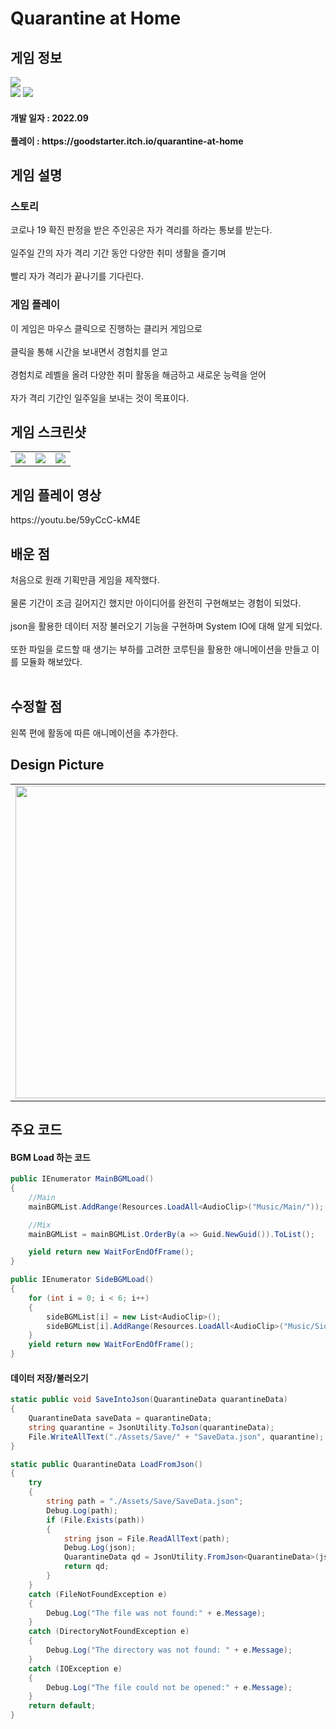 # Quarantine at Home
<div>
    <h2> 게임 정보 </h2>
    <img src = "https://img.itch.zone/aW1nLzEwMTQ1MzM4LnBuZw==/347x500/fmXF5A.png"><br>
    <img src="https://img.shields.io/badge/Unity-yellow?style=flat-square&logo=Unity&logoColor=FFFFFF"/>
    <img src="https://img.shields.io/badge/Clicker-gray"/>
    <h4> 개발 일자 : 2022.09 <br><br>
    플레이 : https://goodstarter.itch.io/quarantine-at-home
    
  </div>
  <div>
    <h2> 게임 설명 </h2>
    <h3> 스토리 </h3>
     코로나 19 확진 판정을 받은 주인공은 자가 격리를 하라는 통보를 받는다.<br><br>
     일주일 간의 자가 격리 기간 동안 다양한 취미 생활을 즐기며<br><br>
     빨리 자가 격리가 끝나기를 기다린다.
    <h3> 게임 플레이 </h3>
     이 게임은 마우스 클릭으로 진행하는 클리커 게임으로 <br><br>
     클릭을 통해 시간을 보내면서 경험치를 얻고<br><br>
     경험치로 레벨을 올려 다양한 취미 활동을 해금하고 새로운 능력을 얻어<br><br>
     자가 격리 기간인 일주일을 보내는 것이 목표이다.
  </div> 
  <div>
    <h2> 게임 스크린샷 </h2>
      <table>
        <td><img src = "https://img.itch.zone/aW1hZ2UvMTcyMTk0Mi8xMDE3ODIzMy5wbmc=/347x500/HZXSXh.png"></td>
        <td><img src = "https://img.itch.zone/aW1hZ2UvMTcyMTk0Mi8xMDE3ODIzNC5wbmc=/347x500/JO0Ivk.png"></td>
        <td><img src = "https://img.itch.zone/aW1hZ2UvMTcyMTk0Mi8xMDE3ODIzNS5wbmc=/347x500/L79u2g.png"></td>
      </table>
  </div>
    <div>
    <h2> 게임 플레이 영상 </h2>
    https://youtu.be/59yCcC-kM4E
  </div>
  <div>
    <h2> 배운 점 </h2>
      처음으로 원래 기획만큼 게임을 제작했다.<br><br>
      물론 기간이 조금 길어지긴 했지만 아이디어를 완전히 구현해보는 경험이 되었다.<br><br>
      json을 활용한 데이터 저장 불러오기 기능을 구현하며 System IO에 대해 알게 되었다.<br><br>
      또한 파일을 로드할 때 생기는 부하를 고려한 코루틴을 활용한 애니메이션을 만들고 이를 모듈화 해보았다.<br><br>
  </div>
  <div>
    <h2> 수정할 점 </h2>
      왼쪽 편에 활동에 따른 애니메이션을 추가한다.
   <h2> Design Picture </h2>
   <table>
        <td><img src = "https://postfiles.pstatic.net/MjAyMjEwMDJfMjk2/MDAxNjY0Njc2MzY5OTc5.e0zxnwIelrGkbocZWSokgdMbbhFBPVnP0MyToqpH3eYg.3J6IUib14K1U9JXzR-GFlaajXtqsRauJZSh_RKb8XUkg.JPEG.tdj04131/20221002%EF%BC%BF110334.jpg?type=w773" height = 500></td>
      </table>
  </div>

   <div>
       <h2> 주요 코드 </h2>
       <h4> BGM Load 하는 코드 </h4>
    </div>
    
```csharp
public IEnumerator MainBGMLoad()
{
    //Main
    mainBGMList.AddRange(Resources.LoadAll<AudioClip>("Music/Main/"));

    //Mix
    mainBGMList = mainBGMList.OrderBy(a => Guid.NewGuid()).ToList();

    yield return new WaitForEndOfFrame();
}

public IEnumerator SideBGMLoad()
{
    for (int i = 0; i < 6; i++)
    {
        sideBGMList[i] = new List<AudioClip>();
        sideBGMList[i].AddRange(Resources.LoadAll<AudioClip>("Music/Side/" + i + "/"));
    }
    yield return new WaitForEndOfFrame();
}
``` 

<div>
<h4> 데이터 저장/불러오기 </h4>
</div>

```csharp
static public void SaveIntoJson(QuarantineData quarantineData)
{
    QuarantineData saveData = quarantineData;
    string quarantine = JsonUtility.ToJson(quarantineData);
    File.WriteAllText("./Assets/Save/" + "SaveData.json", quarantine);
}

static public QuarantineData LoadFromJson()
{
    try
    {
        string path = "./Assets/Save/SaveData.json";
        Debug.Log(path);
        if (File.Exists(path))
        {
            string json = File.ReadAllText(path);
            Debug.Log(json);
            QuarantineData qd = JsonUtility.FromJson<QuarantineData>(json);
            return qd;
        }
    }
    catch (FileNotFoundException e)
    {
        Debug.Log("The file was not found:" + e.Message);
    }
    catch (DirectoryNotFoundException e)
    {
        Debug.Log("The directory was not found: " + e.Message);
    }
    catch (IOException e)
    {
        Debug.Log("The file could not be opened:" + e.Message);
    }
    return default;
}
```
